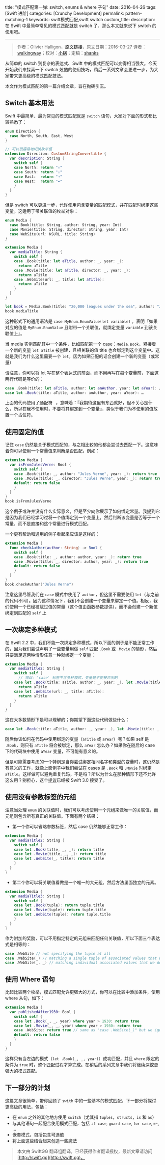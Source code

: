 title: "模式匹配第一弹: switch, enums & where 子句"
date: 2016-04-26
tags: [Swift 进阶]
categories: [Crunchy Development]
permalink: pattern-matching-1
keywords: swift模式匹配,swift switch
custom_title: 
description: 在 Swift 中最简单常见的模式匹配就是 switch 了，那么本文就来说下 switch 的使用吧。

---
> 作者：Olivier Halligon，[原文链接](http://alisoftware.github.io/swift/2016/03/27/pattern-matching-1/)，原文日期：2016-03-27
> 译者：[walkingway](http://chengway.in/)；校对：[小锅](http://www.swiftyper.com)；定稿：[shanks](http://codebuild.me/)
  







<!--此处开始正文-->

从简单的 switch 到复杂的表达式、Swift 中的模式匹配可以变得相当强大。今天开始我们来探索一下 switch 炫酷的使用技巧，稍后一系列文章会更进一步，为大家带来更高级的模式匹配技法。

本文作为模式匹配的第一篇介绍文章，旨在抛砖引玉。

<!--more-->

## Switch 基本用法

Swift 中最简单、最为常见的模式匹配就是 `switch` 语句，大家对下面的形式都比较熟悉了：

```swift
enum Direction {
  case North, South, East, West
}

// 可以很容易地切换枚举值
extension Direction: CustomStringConvertible {
  var description: String {
    switch self {
    case North: return "↑"
    case South: return "↓"
    case East:  return "→"
    case West:  return "←"
    }
  }
}
```

但是 switch 可以更进一步，允许使用包含变量的匹配模式，并在匹配时绑定这些变量。这适用于带关联值的枚举对象：

```swift
enum Media {
  case Book(title: String, author: String, year: Int)
  case Movie(title: String, director: String, year: Int)
  case WebSite(url: NSURL, title: String)
}

extension Media {
  var mediaTitle: String {
    switch self {
    case .Book(title: let aTitle, author: _, year: _):
      return aTitle
    case .Movie(title: let aTitle, director: _, year: _):
      return aTitle
    case .WebSite(url: _, title: let aTitle):
      return aTitle
    }
  }
}

let book = Media.Book(title: "20,000 leagues under the sea", author: "Jules Verne", year: 1870)
book.mediaTitle
```

这种形式下的通用语法是 `case MyEnum.EnumValue(let variable)` ，表明『如果对应的值是 `MyEnum.EnumValue` 且附带一个关联值，就绑定变量 `variable` 到该关联值上』。

当 media 实例匹配其中一个条件，比如匹配第一个 case：`Media.Book`，紧接着一个新的变量 `let aTitle` 被创建，且相关联的值 title 也会绑定到这个变量中。这就是我们为什么这里需要一个 `let`，因为如果匹配的话会创建一个新的变量（或常量）

请注意，你可以将 let 写在整个表达式的前面，而不用再写在每个变量前，下面这两行代码是等价的：

```swift
case .Book(title: let aTitle, author: let anAuthor, year: let aYear): …
case let .Book(title: aTitle, author: anAuthor, year: aYear): …
```

上面的代码使用了通配符 `_`，意味着：『我期待这里有东西就好，但不关心是什么，所以在我不使用时，不要将其绑定到一个变量』，类似于我们为不使用的值放置一个占位符。

## 使用固定的值

记住 `case` 仍然是关于模式匹配的，与之相比较的他都会尝试去匹配一下。这意味着你可以使用一个常量值来判断是否匹配，例如：

```swift
extension Media {
  var isFromJulesVerne: Bool {
    switch self {
    case .Book(title: _, author: "Jules Verne", year: _): return true
    case .Movie(title: _, director: "Jules Verne", year: _): return true
    default: return false
    }
  }
}
book.isFromJulesVerne
```

这个例子或许并没有什么实际意义，但是至少向你展示了如何绑定常量。我提到它是因为我们已经学习过将一个值绑定到一个变量上，然后判断该变量是否等于一个常量，而不是直接和这个常量进行模式匹配。

一个更有帮助和通用的例子看起来应该是这样的：

```swift
extension Media {
  func checkAuthor(author: String) -> Bool {
    switch self {
    case .Book(title: _, author: author, year: _): return true
    case .Movie(title: _, director: author, year: _): return true
    default: return false
    }
  }
}
book.checkAuthor("Jules Verne")
```

注意这里尽管我们在 `case` 模式中使用了 `author`，但这里不需要使用 `let`（与之前的代码不同）。因为这种情况下，我们不会创建一个变量来绑定一个值。相反，我们使用一个已经被赋过值的常量（这个值由函数参数提供），而不会创建一个新值绑定到匹配的 `self` 上 

## 一次绑定多种模式

在 Swift 2.2 中，我们不能一次绑定多种模式，所以下面的例子是不能正常工作的，因为我们尝试声明了一些变量用做 `self` 匹配 `.Book` 或 `.Movie` 的情形，然后只要满足这两种情形任意一种就绑定一个变量：

```swift
extension Media {
  var mediaTitle2: String {
    switch self {
      // 错误: 'case' 标签中含多种模式，变量是不能被声明的
    case let .Book(title: aTitle, author: _, year: _), let .Movie(title: aTitle, director: _, year: _):
      return aTitle
    case let .WebSite(url: _, title: aTitle):
      return aTitle
    }
  }
}
```

这在大多数情形下是可以理解的；你期望下面这些代码做些什么：

```swift
case let .Book(title: aTitle, author: _, year: _), let .Movie(title: _, director: _, year: aYear)?
```

随后你该如何在代码中使用绑定的变量（`aTitle` 或 `aYear`）呢？如果 self 是 `.Book`，则只有 `aTitle` 将会被绑定，那么 `aYear` 怎么办？如果你在随后的 case 下的代码块中使用 `aYear` 变量，不可能有意义的。

但是可能需要考虑的一个特例是当你尝试绑定相同名字和类型的变量时，这仍然是有意义的工作，就像上面例子中我们尝试在 cases 是 `.Book` 和 `.Movie` 时绑定 `aTitle`。这样做可以避免重复代码，不是吗？所以为什么在那种情形下还不允许这么用？别担心，这个[提议](https://github.com/apple/swift-evolution/blob/master/proposals/0043-declare-variables-in-case-labels-with-multiple-patterns.md)已经被 Swift 3.0 接受了。

## 使用没有参数标签的元组

注意当处理 `enum` 的关联值时，我们可以考虑使用一个元组来做唯一的关联值，而元组则包含所有真正的关联值。下面有两个结果：

+ 第一个你可以省略参数标签，然后 case 仍然能够正常工作：

```swift
extension Media {
  var mediaTitle2: String {
    switch self {
    case let .Book(title, _, _): return title
    case let .Movie(title, _, _): return title
    case let .WebSite(_, title): return title
    }
  }
}
```

+ 第二个你可以将关联值看做是一个唯一的大元组，然后方法里面独立的元素。

```swift
extension Media {
  var mediaTitle3: String {
    switch self {
    case let .Book(tuple): return tuple.title
    case let .Movie(tuple): return tuple.title
    case let .WebSite(tuple): return tuple.title
    }
  }
}
```

作为附加的奖励，可以不用指定特定的元组来匹配任何关联值，所以下面三个表达式是相等的：

```swift
case .WebSite // not specifying the tuple at all
case .WebSite(_) // matching a single tuple of associated values that we don't care about
case .WebSite(_, _) // matching individual associated values that we don't care about either
```

## 使用 Where 语句

比起比较两个枚举，模式匹配允许更强大的方式，你可以在比较中添加条件，使用 where 从句，如下：

```swift
extension Media {
  var publishedAfter1930: Bool {
    switch self {
    case let .Book(_, _, year) where year > 1930: return true
    case let .Movie(_, _, year) where year > 1930: return true
    case .WebSite: return true // same as "case .WebSite(_)" but we ignore the associated tuple value
    default: return false
    }
  }
}
```

这样只有当左边的模式（`let .Book(_, _, year)`）成功匹配，并且 `where` 限定的条件为 `true` 时，整个匹配过程才算完成。在稍后的系列文章中我们将继续深挖更强大的模式匹配。

## 下一部分的计划

这篇文章很简单，带你回顾了 `swith` 中的一些基本的模式匹配，下一部分将探讨更高级的用法，包括：

+ 在 `enum` 之外的其他地方使用 `switch`（尤其指 `tuples`，`structs`，`is` 和 `as`）
+ 与其他语句一起配合使用模式匹配，包括 `if case`, `guard case`, `for case`, `=~`, …
+ 嵌套模式，包括包含可选值
+ 将上面这些结合起来创造一些魔法  
> 本文由 SwiftGG 翻译组翻译，已经获得作者翻译授权，最新文章请访问 [http://swift.gg](http://swift.gg)。